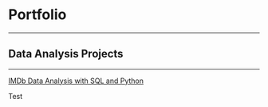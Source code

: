 # Portfolio

---

## Data Analysis Projects

---
[IMDb Data Analysis with SQL and Python](https://nbviewer.jupyter.org/github/kaichang1/IMDb-SQL/blob/master/IMDb.ipynb)

Test
